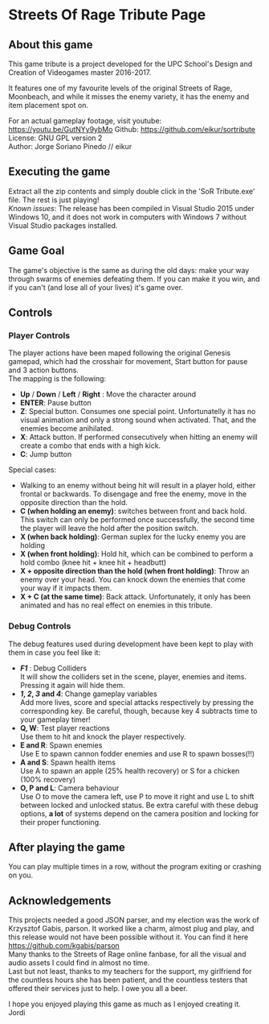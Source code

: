 # Streets Of Rage Tribute Page

## About this game
This game tribute is a project developed for the UPC School's Design and Creation of Videogames master 2016-2017.

It features one of my favourite levels of the original Streets of Rage, Moonbeach, and while it misses the enemy variety, it has the enemy and item placement spot on.

For an actual gameplay footage, visit youtube: https://youtu.be/GutNYy9ybMo
Github: https://github.com/eikur/sortribute  
License: GNU GPL version 2  
Author: Jorge Soriano Pinedo // eikur  

## Executing the game
Extract all the zip contents and simply double click in the 'SoR Tribute.exe' file. The rest is just playing!  
_Known issues_: The release has been compiled in Visual Studio 2015 under Windows 10, and it does not work in computers with Windows 7 without Visual Studio packages installed.

## Game Goal
The game's objective is the same as during the old days: make your way through swarms of enemies defeating them. If you can make it you win, and if you can't (and lose all of your lives) it's game over.

## Controls

### Player Controls

The player actions have been maped following the original Genesis gamepad, which had the crosshair for movement, Start button for pause and 3 action buttons.  
The mapping is the following:  
- **Up** / **Down** / **Left** / **Right** : Move the character around
- **ENTER**: Pause button  
- **Z**: Special button. Consumes one special point. Unfortunatelly it has no visual animation and only a strong sound when activated. That, and the enemies become anihilated.  
- **X**: Attack button. If performed consecutively when hitting an enemy will create a combo that ends with a high kick.
- **C**: Jump button

Special cases:
- Walking to an enemy without being hit will result in a player hold, either frontal or backwards. To disengage and free the enemy, move in the opposite direction than the hold.  
- **C (when holding an enemy)**: switches between front and back hold. This switch can only be performed once successfully, the second time the player will leave the hold after the position switch.  
- **X (when back holding)**: German suplex for the lucky enemy you are holding  
- **X (when front holding)**: Hold hit, which can be combined to perform a hold combo (knee hit + knee hit + headbutt)  
- **X + opposite direction than the hold (when front holding)**: Throw an enemy over your head. You can knock down the enemies that come your way if it impacts them.  
- **X + C (at the same time)**: Back attack. Unfortunately, it only has been animated and has no real effect on enemies in this tribute.

### Debug Controls

The debug features used during development have been kept to play with them in case you feel like it:  

- **_F1_** : Debug Colliders  
It will show the colliders set in the scene, player, enemies and items. Pressing it again will hide them.  
- **_1_, _2_, _3_ and _4_**: Change gameplay variables  
Add more lives, score and special attacks respectively by pressing the corresponding key. Be careful, though, because key 4 subtracts time to your gameplay timer!  
- **Q, W**: Test player reactions  
Use them to hit and knock the player respectively.  
- **E and R**: Spawn enemies  
Use E to spawn cannon fodder enemies and use R to spawn bosses(!!)
- **A and S**: Spawn health items  
Use A to spawn an apple (25% health recovery) or S for a chicken (100% recovery)  
- **O, P and L**: Camera behaviour  
Use O to move the camera left, use P to move it right and use L to shift between locked and unlocked status. Be extra careful with these debug options, **a lot** of systems depend on the camera position and locking for their proper functioning.

## After playing the game
You can play multiple times in a row, without the program exiting or crashing on you.  


## Acknowledgements
This projects needed a good JSON parser, and my election was the work of Krzysztof Gabis, parson. It worked like a charm, almost plug and play, and this release would not have been possible without it. You can find it here https://github.com/kgabis/parson  
Many thanks to the Streets of Rage online fanbase, for all the visual and audio assets I could find in almost no time.  
Last but not least, thanks to my teachers for the support, my girlfriend for the countless hours she has been patient, and the countless testers that offered their services just to help. I owe you all a beer.  

I hope you enjoyed playing this game as much as I enjoyed creating it.  
Jordi
